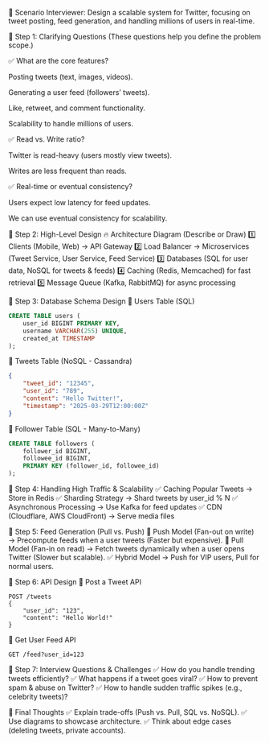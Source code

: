 🔹 Scenario
Interviewer: Design a scalable system for Twitter, focusing on tweet posting, feed generation, and handling millions of users in real-time.

🔹 Step 1: Clarifying Questions
(These questions help you define the problem scope.)

✅ What are the core features?

Posting tweets (text, images, videos).

Generating a user feed (followers’ tweets).

Like, retweet, and comment functionality.

Scalability to handle millions of users.

✅ Read vs. Write ratio?

Twitter is read-heavy (users mostly view tweets).

Writes are less frequent than reads.

✅ Real-time or eventual consistency?

Users expect low latency for feed updates.

We can use eventual consistency for scalability.

🔹 Step 2: High-Level Design
🔥 Architecture Diagram (Describe or Draw)
1️⃣ Clients (Mobile, Web) → API Gateway
2️⃣ Load Balancer → Microservices (Tweet Service, User Service, Feed Service)
3️⃣ Databases (SQL for user data, NoSQL for tweets & feeds)
4️⃣ Caching (Redis, Memcached) for fast retrieval
5️⃣ Message Queue (Kafka, RabbitMQ) for async processing

🔹 Step 3: Database Schema Design
📌 Users Table (SQL)
```sql
CREATE TABLE users (
    user_id BIGINT PRIMARY KEY,
    username VARCHAR(255) UNIQUE,
    created_at TIMESTAMP
);
```
📌 Tweets Table (NoSQL - Cassandra)
```json
{
    "tweet_id": "12345",
    "user_id": "789",
    "content": "Hello Twitter!",
    "timestamp": "2025-03-29T12:00:00Z"
}
```
📌 Follower Table (SQL - Many-to-Many)
```sql
CREATE TABLE followers (
    follower_id BIGINT,
    followee_id BIGINT,
    PRIMARY KEY (follower_id, followee_id)
);
```
🔹 Step 4: Handling High Traffic & Scalability
✅ Caching Popular Tweets → Store in Redis
✅ Sharding Strategy → Shard tweets by user_id % N
✅ Asynchronous Processing → Use Kafka for feed updates
✅ CDN (Cloudflare, AWS CloudFront) → Serve media files

🔹 Step 5: Feed Generation (Pull vs. Push)
📌 Push Model (Fan-out on write) → Precompute feeds when a user tweets (Faster but expensive).
📌 Pull Model (Fan-in on read) → Fetch tweets dynamically when a user opens Twitter (Slower but scalable).
✅ Hybrid Model → Push for VIP users, Pull for normal users.

🔹 Step 6: API Design
🚀 Post a Tweet API
```http
POST /tweets
{
    "user_id": "123",
    "content": "Hello World!"
}
```
🚀 Get User Feed API
```http
GET /feed?user_id=123
```
🔹 Step 7: Interview Questions & Challenges
✅ How do you handle trending tweets efficiently?
✅ What happens if a tweet goes viral?
✅ How to prevent spam & abuse on Twitter?
✅ How to handle sudden traffic spikes (e.g., celebrity tweets)?

🎯 Final Thoughts
✅ Explain trade-offs (Push vs. Pull, SQL vs. NoSQL).
✅ Use diagrams to showcase architecture.
✅ Think about edge cases (deleting tweets, private accounts).
